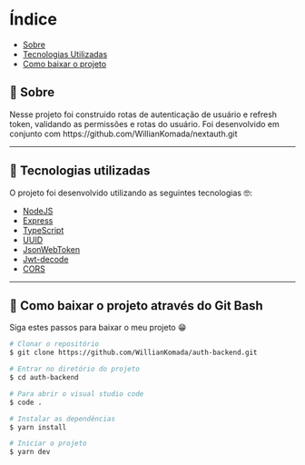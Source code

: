 # Índice

- [Sobre](#-sobre)
- [Tecnologias Utilizadas](#-tecnologias-utilizadas)
- [Como baixar o projeto](#-como-baixar-o-projeto)

## 📝 Sobre

<p>
  Nesse projeto foi construido rotas de autenticação de usuário e refresh token, validando as permissões e rotas do usuário. Foi desenvolvido em conjunto com https://github.com/WillianKomada/nextauth.git
</p>

---

## 🚀 Tecnologias utilizadas

<p>O projeto foi desenvolvido utilizando as seguintes tecnologias 🤓:</p>

- [NodeJS](https://nodejs.org/en/)
- [Express](https://expressjs.com/pt-br/)
- [TypeScript](https://www.typescriptlang.org/)
- [UUID](https://github.com/uuidjs/uuid)
- [JsonWebToken](https://github.com/auth0/node-jsonwebtoken)
- [Jwt-decode](https://github.com/auth0/jwt-decode)
- [CORS](https://github.com/expressjs/cors)

---

## 📁 Como baixar o projeto através do Git Bash

<p>Siga estes passos para baixar o meu projeto 😁</p>

```bash
# Clonar o repositório
$ git clone https://github.com/WillianKomada/auth-backend.git

# Entrar no diretório do projeto
$ cd auth-backend

# Para abrir o visual studio code
$ code .

# Instalar as dependências
$ yarn install

# Iniciar o projeto
$ yarn dev
```
